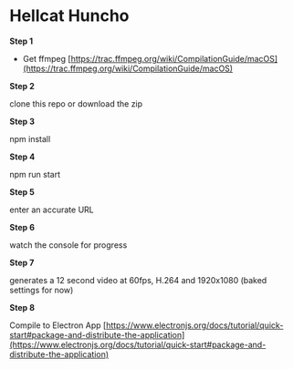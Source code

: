 # Hellcat Huncho

**Step 1**

* Get ffmpeg
[https://trac.ffmpeg.org/wiki/CompilationGuide/macOS](https://trac.ffmpeg.org/wiki/CompilationGuide/macOS)

**Step 2**

clone this repo or download the zip

**Step 3**

npm install

**Step 4**

npm run start

**Step 5**

enter an accurate URL

**Step 6**

watch the console for progress

**Step 7**

generates a 12 second video at 60fps, H.264 and 1920x1080 (baked settings for now)

**Step 8**

Compile to Electron App 
[https://www.electronjs.org/docs/tutorial/quick-start#package-and-distribute-the-application](https://www.electronjs.org/docs/tutorial/quick-start#package-and-distribute-the-application)
